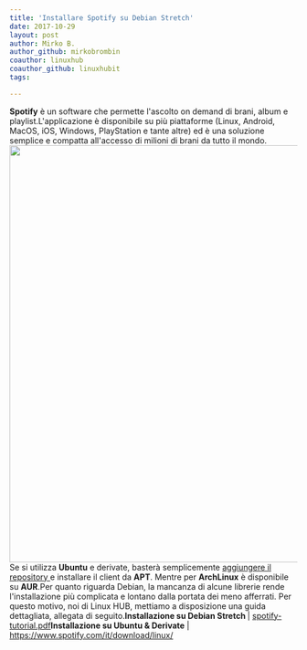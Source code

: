 ```yaml
---
title: 'Installare Spotify su Debian Stretch'
date: 2017-10-29
layout: post
author: Mirko B.
author_github: mirkobrombin
coauthor: linuxhub
coauthor_github: linuxhubit
tags:

---
```

<strong>Spotify</strong> è un software che permette l'ascolto on demand di brani, album e playlist.L'applicazione è disponibile su più piattaforme (Linux, Android, MacOS, iOS, Windows, PlayStation e tante altre) ed è una soluzione semplice e compatta all'accesso di milioni di brani da tutto il mondo.<img class="aligncenter size-full wp-image-2849 size-full wp-image-205" src="https://linuxhub.it/wordpress/wp-content/uploads/2017/10/spotify-linux-paint-it-black.png" alt="" width="1200" height="731" />Se si utilizza <strong>Ubuntu</strong> e derivate, basterà semplicemente <a href="https://www.spotify.com/it/download/linux/">aggiungere il repository </a>e installare il client da <strong>APT</strong>. Mentre per <strong>ArchLinux</strong> è disponibile su <strong>AUR</strong>.Per quanto riguarda Debian, la mancanza di alcune librerie rende l'installazione più complicata e lontano dalla portata dei meno afferrati. Per questo motivo, noi di Linux HUB, mettiamo a disposizione una guida dettagliata, allegata di seguito.<strong>Installazione su Debian Stretch </strong>| <a href="https://linuxhub.it/wordpress/wp-content/uploads/2017/10/spotify-tutorial-1.pdf">spotify-tutorial.pdf</a><strong>Installazione su Ubuntu &amp; Derivate</strong> | <a href="https://www.spotify.com/it/download/linux/">https://www.spotify.com/it/download/linux/</a>